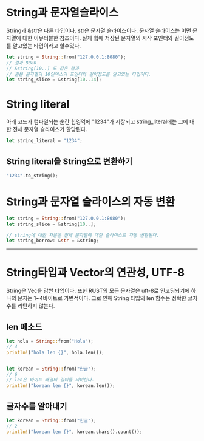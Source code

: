 # String과 문자열슬라이스
String과 &str은 다른 타입이다.
str은 문자열 슬라이스이다.
문자열 슬라이스는 어떤 문자열에 대한 이뮤터블한 참조이다.
실제 힙에 저장된 문자열의 시작 포인터와 길이정도를 알고있는 타입이라고 할수있다. 

```rust
let string = String::from("127.0.0.1:8080");
// 결과 8080
// &string[10..] 도 같은 결과
// 원본 문자열의 10인덱스의 포인터와 길이정도를 알고있는 타입이다.
let string_slice = &string[10..14]; 
```

# String literal
아래 코드가 컴파일되는 순간 힙영역에 "1234"가 저장되고 
string_literal에는 그에 대한 전체 문자열 슬라이스가 할당된다.
```rust
let string_literal = "1234";
```

## String literal을 String으로 변환하기
```rust
"1234".to_string();
```

# String과 문자열 슬라이스의 자동 변환 
```rust
let string = String::from("127.0.0.1:8080");
let string_slice = &string[10..];

// string에 대한 차용은 전체 문자열에 대한 슬라이스로 자동 변환된다.
let string_borrow: &str = &string;
```

---

# String타입과 Vector의 연관성, UTF-8 
String은 Vec<u8>을 감싼 타입이다.
또한 RUST의 모든 문자열은 uft-8로 인코딩되기에 하나의 문자는 1~4바이트로 가변적이다. 
그로 인해 String 타입의 len 함수는 정확한 글자수를 리턴하지 않는다.

## len 메소드 

```rust
let hola = String::from("Hola");
// 4
println!("hola len {}", hola.len()); 


let korean = String::from("한글");
// 6 
// len은 바이트 배열의 길이를 의미한다.
println!("korean len {}", korean.len());
```
## 글자수를 알아내기

```rust
let korean = String::from("한글");
// 2
println!("korean len {}", korean.chars().count());
```